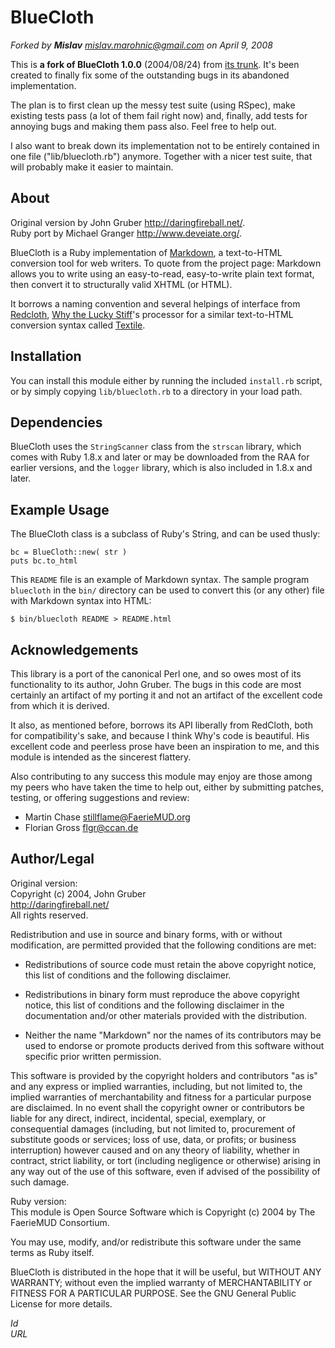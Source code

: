 BlueCloth
=========

<i>Forked by <b>Mislav</b> <mislav.marohnic@gmail.com> on April 9, 2008</i>

This is **a fork of BlueCloth 1.0.0** (2004/08/24) from [its
trunk](svn://deveiate.org/BlueCloth/trunk). It's been created to finally fix
some of the outstanding bugs in its abandoned implementation.

The plan is to first clean up the messy test suite (using RSpec), make existing
tests pass (a lot of them fail right now) and, finally, add tests for annoying
bugs and making them pass also. Feel free to help out.

I also want to break down its implementation not to be entirely contained in
one file ("lib/bluecloth.rb") anymore. Together with a nicer test suite, that
will probably make it easier to maintain.


About
-----

Original version by John Gruber <http://daringfireball.net/>.  
Ruby port by Michael Granger <http://www.deveiate.org/>.

BlueCloth is a Ruby implementation of [Markdown][1], a text-to-HTML conversion
tool for web writers. To quote from the project page: Markdown allows you to
write using an easy-to-read, easy-to-write plain text format, then convert it to
structurally valid XHTML (or HTML).

It borrows a naming convention and several helpings of interface from
[Redcloth][2], [Why the Lucky Stiff][3]'s processor for a similar text-to-HTML
conversion syntax called [Textile][4].


Installation
------------

You can install this module either by running the included `install.rb` script,
or by simply copying `lib/bluecloth.rb` to a directory in your load path.


Dependencies
------------

BlueCloth uses the `StringScanner` class from the `strscan` library, which comes
with Ruby 1.8.x and later or may be downloaded from the RAA for earlier
versions, and the `logger` library, which is also included in 1.8.x and later.


Example Usage
-------------

The BlueCloth class is a subclass of Ruby's String, and can be used thusly:

    bc = BlueCloth::new( str )
    puts bc.to_html

This `README` file is an example of Markdown syntax. The sample program
`bluecloth` in the `bin/` directory can be used to convert this (or any other)
file with Markdown syntax into HTML:

    $ bin/bluecloth README > README.html


Acknowledgements
----------------

This library is a port of the canonical Perl one, and so owes most of its
functionality to its author, John Gruber. The bugs in this code are most
certainly an artifact of my porting it and not an artifact of the excellent code
from which it is derived.

It also, as mentioned before, borrows its API liberally from RedCloth, both for
compatibility's sake, and because I think Why's code is beautiful. His excellent
code and peerless prose have been an inspiration to me, and this module is
intended as the sincerest flattery.

Also contributing to any success this module may enjoy are those among my peers
who have taken the time to help out, either by submitting patches, testing, or
offering suggestions and review:

* Martin Chase <stillflame@FaerieMUD.org>
* Florian Gross <flgr@ccan.de>


Author/Legal
------------

Original version:  
  Copyright (c) 2004, John Gruber  
  <http://daringfireball.net/>  
  All rights reserved.

  Redistribution and use in source and binary forms, with or without
  modification, are permitted provided that the following conditions are
  met:

  * Redistributions of source code must retain the above copyright notice,
	this list of conditions and the following disclaimer.

  * Redistributions in binary form must reproduce the above copyright
	notice, this list of conditions and the following disclaimer in the
	documentation and/or other materials provided with the distribution.

  * Neither the name "Markdown" nor the names of its contributors may
	be used to endorse or promote products derived from this software
	without specific prior written permission.

  This software is provided by the copyright holders and contributors "as
  is" and any express or implied warranties, including, but not limited
  to, the implied warranties of merchantability and fitness for a
  particular purpose are disclaimed. In no event shall the copyright owner
  or contributors be liable for any direct, indirect, incidental, special,
  exemplary, or consequential damages (including, but not limited to,
  procurement of substitute goods or services; loss of use, data, or
  profits; or business interruption) however caused and on any theory of
  liability, whether in contract, strict liability, or tort (including
  negligence or otherwise) arising in any way out of the use of this
  software, even if advised of the possibility of such damage.


Ruby version:  
  This module is Open Source Software which is Copyright (c) 2004 by The FaerieMUD
  Consortium.

  You may use, modify, and/or redistribute this software under the same terms as
  Ruby itself.

  BlueCloth is distributed in the hope that it will be useful, but WITHOUT ANY
  WARRANTY; without even the implied warranty of MERCHANTABILITY or FITNESS FOR A
  PARTICULAR PURPOSE.  See the GNU General Public License for more details.


[1]: http://daringfireball.net/projects/markdown/
[2]: http://www.whytheluckystiff.net/ruby/redcloth/
[3]: http://www.whytheluckystiff.net/
[4]: http://www.textism.com/tools/textile/

$Id$  
$URL$
